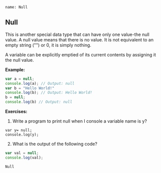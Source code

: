 ```ngMeta
name: Null
```

## Null

This is another special data type that can have only one value-the null value. A null value means that there is no value. It is not equivalent to an empty string ("") or 0, it is simply nothing.

A variable can be explicitly emptied of its current contents by assigning it the null value.

**Example:**

```javascript
var a = null;
console.log(a); // Output: null
var b = "Hello World!"
console.log(b); // Output: Hello World!
b = null;
console.log(b) // Output: null
```

**Exercises:**

1. Write a program to print null when I console a variable name is y?

```solution
var y= null;
console.log(y);
```
2. What is the output of the following code?

```javascript
var val = null;
console.log(val);
```

```solution
Null
```